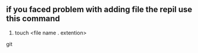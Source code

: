 ## if you faced problem with adding file the repil use this command

1. touch <file name . extention>


git 
